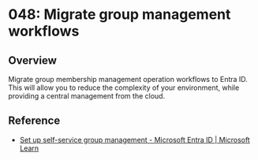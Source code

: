 # 048: Migrate group management workflows

## Overview

Migrate group membership management operation workflows to Entra ID. This will allow you to reduce the complexity of your environment, while providing a central management from the cloud.

## Reference

* [Set up self-service group management - Microsoft Entra ID | Microsoft Learn](https://learn.microsoft.com/entra/identity/users/groups-self-service-management)
